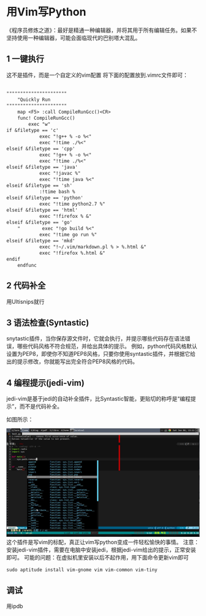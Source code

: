 # 用Vim写Python

《程序员修炼之道》：最好是精通一种编辑器，并将其用于所有编辑任务。如果不坚持使用一种编辑器，可能会面临现代的巴别塔大混乱。

## 1 一键执行
这不是插件，而是一个自定义的vim配置
将下面的配置放到.vimrc文件即可：
```

""""""""""""""""""""""
    "Quickly Run
""""""""""""""""""""""
    map <F5> :call CompileRunGcc()<CR>
    func! CompileRunGcc()
        exec "w"
if &filetype == 'c'
            exec "!g++ % -o %<"
            exec "!time ./%<"
elseif &filetype == 'cpp'
            exec "!g++ % -o %<"
            exec "!time ./%<"
elseif &filetype == 'java'
            exec "!javac %"
            exec "!time java %<"
elseif &filetype == 'sh'
            :!time bash %
elseif &filetype == 'python'
            exec "!time python2.7 %"
elseif &filetype == 'html'
            exec "!firefox % &"
elseif &filetype == 'go'
    "        exec "!go build %<"
            exec "!time go run %"
elseif &filetype == 'mkd'
            exec "!~/.vim/markdown.pl % > %.html &"
            exec "!firefox %.html &"
endif
    endfunc
```
## 2 代码补全
用Ultisnips就行

## 3 语法检查(Syntastic)
snytastic插件，当你保存源文件时，它就会执行，并提示哪些代码存在语法错误，哪些代码风格不符合规范，并给出具体的提示。
例如，python代码风格默认设置为PEP8，即使你不知道PEP8风格，只要你使用syntastic插件，并根据它给出的提示修改，你就能写出完全符合PEP8风格的代码。

## 4 编程提示(jedi-vim)
jedi-vim是基于jedi的自动补全插件，比Syntastic智能，更贴切的称呼是“编程提示”，而不是代码补全。

如图所示：

![img](https://raw.githubusercontent.com/lunnche/picgo-image/main/202109251028872.jpeg)
这个插件是写vim的标配，真正让vim写python变成一件轻松愉快的事情。
注意：安装jedi-vim插件，需要在电脑中安装jedi，根据jedi-vim给出的提示，正常安装即可。
可能的问题：在虚拟机里安装以后不起作用，用下面命令更新vim即可
```
sudo aptitude install vim-gnome vim vim-common vim-tiny  
```
## 调试
用ipdb

